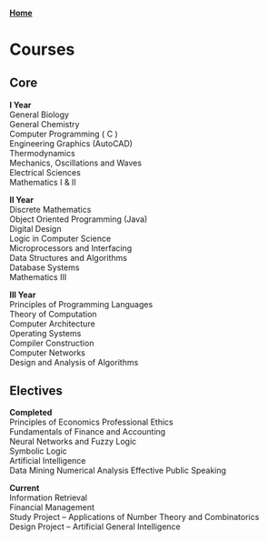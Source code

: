 #### [Home](README.md)


Courses
==================

Core
-------
**I Year**  
General Biology  
General Chemistry  
Computer Programming ( C )  
Engineering Graphics (AutoCAD)  
Thermodynamics  
Mechanics, Oscillations and Waves  
Electrical Sciences  
Mathematics I & II  

**II Year**  
Discrete Mathematics  
Object Oriented Programming (Java)  
Digital Design  
Logic in Computer Science  
Microprocessors and Interfacing  
Data Structures and Algorithms  
Database Systems  
Mathematics III  

**III Year**  
Principles of Programming Languages  
Theory of Computation  
Computer Architecture  
Operating Systems  
Compiler Construction  
Computer Networks  
Design and Analysis of Algorithms  


Electives
------------

**Completed**    
Principles of Economics 
Professional Ethics  
Fundamentals of Finance and Accounting  
Neural Networks and Fuzzy Logic  
Symbolic Logic     
Artificial Intelligence  
Data Mining
Numerical Analysis
Effective Public Speaking

  

**Current**  
Information Retrieval  
Financial Management  
Study Project – Applications of Number Theory and Combinatorics  
Design Project – Artificial General Intelligence
